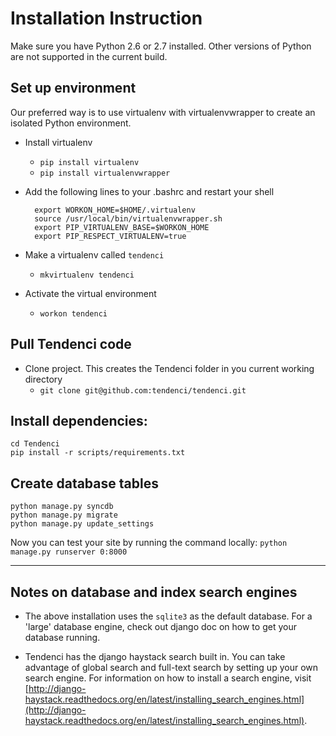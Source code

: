 # Installation Instruction

Make sure you have Python 2.6 or 2.7 installed. Other versions of Python are not supported in the current build. 

## Set up environment
Our preferred way is to use virtualenv with virtualenvwrapper to create an isolated Python environment. 

+ Install virtualenv
    - `pip install virtualenv`
    - `pip install virtualenvwrapper`
    
+ Add the following lines to your .bashrc and restart your shell

        export WORKON_HOME=$HOME/.virtualenv
        source /usr/local/bin/virtualenvwrapper.sh
        export PIP_VIRTUALENV_BASE=$WORKON_HOME
        export PIP_RESPECT_VIRTUALENV=true

+ Make a virtualenv called `tendenci`
    - `mkvirtualenv tendenci`

+ Activate the virtual environment
    - `workon tendenci`

## Pull Tendenci code
- Clone project. This creates the Tendenci folder in you current working directory
    - `git clone git@github.com:tendenci/tendenci.git`

## Install dependencies:
    cd Tendenci
    pip install -r scripts/requirements.txt

## Create database tables
    python manage.py syncdb
    python manage.py migrate
    python manage.py update_settings

Now you can test your site by running the command locally:
    `python manage.py runserver 0:8000`


-----------------------------------------------------------------

## Notes on database and index search engines

- The above installation uses the `sqlite3` as the default database. For a 'large' database engine, check out django doc on how to get your database running.

- Tendenci has the django haystack search built in. You can take advantage of global search and full-text search by setting up your own search engine. For information on how to install a search engine, visit [http://django-haystack.readthedocs.org/en/latest/installing_search_engines.html](http://django-haystack.readthedocs.org/en/latest/installing_search_engines.html).
